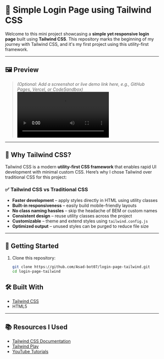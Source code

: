 # 🔐 Simple Login Page using Tailwind CSS

Welcome to this mini project showcasing a **simple yet responsive login page** built using **Tailwind CSS**. This repository marks the beginning of my journey with Tailwind CSS, and it's my first project using this utility-first framework.

---

## 🖼️ Preview

> *(Optional: Add a screenshot or live demo link here, e.g., GitHub Pages, Vercel, or CodeSandbox)*  
> ![Login Page Screenshot](tailwindcss.mp4) 

---

## 🧠 Why Tailwind CSS?

Tailwind CSS is a modern **utility-first CSS framework** that enables rapid UI development with minimal custom CSS. Here’s why I chose Tailwind over traditional CSS for this project:

### ✅ Tailwind CSS vs Traditional CSS

- **Faster development** – apply styles directly in HTML using utility classes  
- **Built-in responsiveness** – easily build mobile-friendly layouts  
- **No class naming hassles** – skip the headache of BEM or custom names  
- **Consistent design** – reuse utility classes across the project  
- **Customizable** – theme and extend styles using `tailwind.config.js`  
- **Optimized output** – unused styles can be purged to reduce file size  

---

## 🚀 Getting Started

1. Clone this repository:
   ```bash
   git clone https://github.com/Asad-bot07/login-page-tailwind.git
   cd login-page-tailwind

## 🛠️ Built With

- [Tailwind CSS](https://tailwindcss.com/)
- HTML5
---

## 📚 Resources I Used

- [Tailwind CSS Documentation](https://tailwindcss.com/docs)
- [Tailwind Play](https://play.tailwindcss.com/)
- [YouTube Tutorials](https://www.youtube.com/results?search_query=tailwind+css+login+page)

